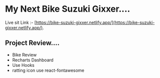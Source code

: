 # My Next Bike Suzuki Gixxer....

Live sit Link :- [https://bike-suzuki-gixxer.netlify.app/](https://bike-suzuki-gixxer.netlify.app/).

## Project Review....

<ul>
    <li>Bike Review</li>
    <li>Recharts Dashboard</li>
    <li>Use Hooks </li>
    <li>ratting icon use react-fontawesome</li>
</ul>
